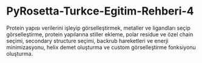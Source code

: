 # PyRosetta-Turkce-Egitim-Rehberi-4
Protein yapısı verilerini işleyip görselleştirmek, metaller ve ligandları seçip görselleştirme, protein yapılarına stiller ekleme, polar residue ve özel chain seçimi, secondary structure seçimi, backrub hareketleri ve enerji minimizasyonu, helix demet oluşturma ve custom görselleştirme fonksiyonu oluşturma.
